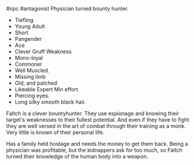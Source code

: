#npc #antagonist 
Physician turned bounty hunter.  
-   Tiefling 
-   Young Adult 
-   Short 
-   Pangender 
-   Ace 
-   Clever Gruff Weakness 
-   Mono-loyal 
-   Commoner 
-   Well Muscled. 
-   Missing limb 
-   Old, and patched 
-   Likeable Expert Min effort 
-   Piercing eyes.
-   Long silky smooth black hair.

  
Faltch is a clever bountyhunter. They use espionage and knowing their target's weaknesses to their fullest potential. And even if they have to fight they are well versed in the art of combat through their training as a monk. Very little is known of their personal life.  

Has a family held hostage and needs the money to get them back. Being a physician was profitable, but the kidnappers ask for too much, so Faltch turned their knowledge of the human body into a weapon.